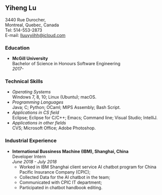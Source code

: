 ## Yiheng Lu

3440 Rue Durocher,  
Montreal, Quebec, Canada  
Tel: 514-553-2873   
E-mail: lluuyyiihh@icloud.com

### Education

- **McGill University**  
Bachelor of Science in Honours Software Engineering  
*2017-*  

### Technical Skills

- *Operating Systems*  
Windows 7, 8, 10; Linux (Ubuntu); macOS.  
- *Programming Languages*  
Java; C; Python; OCaml; MIPS Assembly; Bash Script.  
- *Applications in CS field*  
Eclipse; Eclipse for C/C++; Emacs; Command line; Visual Studio; IntelliJ.  
- *Applications in other fields*  
CVS; Microsoft Office; Adobe Photoshop.  

### Industrial Experience

- **International Bussiness Machine (IBM), Shanghai, China**  
Developer Intern  
*June 2018 - July 2018*  
  - Worked in IBM Shanghai client service AI chatbot program for China Pacific Insurance Company (CPIC);  
  - Collected Data for the AI chatbot in the team;  
  - Communicated with CPIC IT department;  
  - Participated in chatbot handbook editing.
